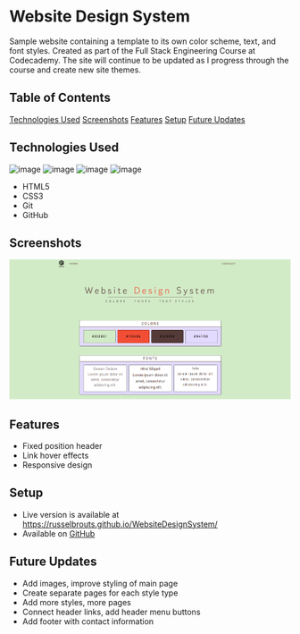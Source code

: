 # Website Design System
Sample website containing a template to its own color scheme, text, and font styles. Created as part of  the Full Stack Engineering Course at Codecademy. The site will continue to be updated as I progress through the course and create new site themes. 

## Table of Contents
[Technologies Used](#technologies-used)
[Screenshots](#screenshots)
[Features](#features)
[Setup](#setup)
[Future Updates](#future-updates)

## Technologies Used
![image](https://img.icons8.com/color/50/000000/html-5--v1.png) ![image](https://img.icons8.com/color/48/000000/css3.png) ![image](https://img.icons8.com/color/48/000000/git.png) ![image](https://img.icons8.com/fluent/48/000000/github.png)
- HTML5
- CSS3
- Git
- GitHub

## Screenshots
![Website Screenshot](./resources/images/screenshot.png)

## Features
- Fixed position header
- Link hover effects
- Responsive design

## Setup
- Live version is available at https://russelbrouts.github.io/WebsiteDesignSystem/
- Available on [GitHub](https://github.com/RusselBrouts/WebsiteDesignSystem)

## Future Updates
- Add images, improve styling of main page
- Create separate pages for each style type
- Add more styles, more pages
- Connect header links, add header menu buttons
- Add footer with contact information